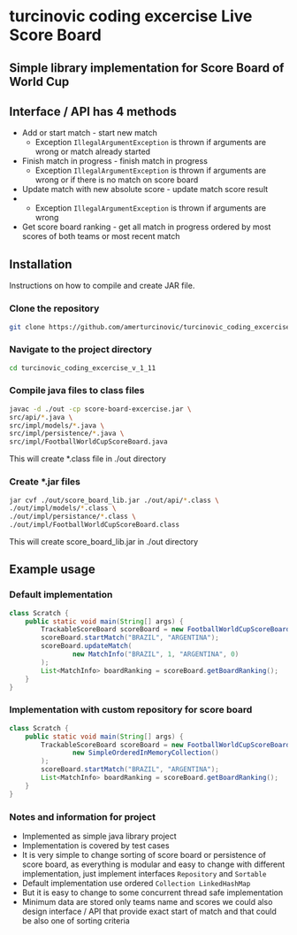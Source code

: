 # turcinovic coding excercise Live Score Board

## Simple library implementation for Score Board of World Cup

## Interface / API has 4 methods

- Add or start match - start new match
  - Exception ```IllegalArgumentException``` is thrown if arguments are wrong or match already started
- Finish match in progress - finish match in progress
  - Exception ```IllegalArgumentException``` is thrown if arguments are wrong or if there is no match on score board
- Update match with new absolute score - update match score result
-   - Exception ```IllegalArgumentException``` is thrown if arguments are wrong
- Get score board ranking - get all match in progress ordered by most scores of both teams or most recent match

## Installation

Instructions on how to compile and create JAR file.

### Clone the repository
```bash
git clone https://github.com/amerturcinovic/turcinovic_coding_excercise_v_1_11.git
```

### Navigate to the project directory
```bash
cd turcinovic_coding_excercise_v_1_11
```
### Compile java files to class files
```bash
javac -d ./out -cp score-board-excercise.jar \
src/api/*.java \
src/impl/models/*.java \
src/impl/persistence/*.java \
src/impl/FootballWorldCupScoreBoard.java
```
This will create *.class file in ./out directory

### Create *.jar files
```bash
jar cvf ./out/score_board_lib.jar ./out/api/*.class \
./out/impl/models/*.class \
./out/impl/persistance/*.class \
./out/impl/FootballWorldCupScoreBoard.class
```
This will create score_board_lib.jar in ./out directory


## Example usage
### Default implementation
```java
class Scratch {
    public static void main(String[] args) {
        TrackableScoreBoard scoreBoard = new FootballWorldCupScoreBoard();
        scoreBoard.startMatch("BRAZIL", "ARGENTINA");
        scoreBoard.updateMatch(
                new MatchInfo("BRAZIL", 1, "ARGENTINA", 0)
        );
        List<MatchInfo> boardRanking = scoreBoard.getBoardRanking();
    }
}
```
### Implementation with custom repository for score board
```java
class Scratch {
    public static void main(String[] args) {
        TrackableScoreBoard scoreBoard = new FootballWorldCupScoreBoard(
                new SimpleOrderedInMemoryCollection()
        );
        scoreBoard.startMatch("BRAZIL", "ARGENTINA");
        List<MatchInfo> boardRanking = scoreBoard.getBoardRanking();
    }
}
```

### Notes and information for project
- Implemented as simple java library project
- Implementation is covered by test cases
- It is very simple to change sorting of score board or persistence of score board,
as everything is modular and easy to change with different implementation,
just implement interfaces ```Repository``` and ```Sortable```
- Default implementation use ordered ```Collection LinkedHashMap```
- But it is easy to change to some concurrent thread safe implementation
- Minimum data are stored only teams name and scores
we could also design interface / API that provide exact start of match
and that could be also one of sorting criteria